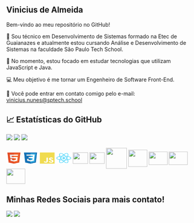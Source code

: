 ## Vinicius de Almeida

Bem-vindo ao meu repositório no GitHub!

🌱 Sou técnico em Desenvolvimento de Sistemas formado na Etec de Guaianazes e atualmente estou cursando Análise e Desenvolvimento de Sistemas na faculdade São Paulo Tech School.

👀 No momento, estou focado em estudar tecnologias que utilizam JavaScript e Java.

💻 Meu objetivo é me tornar um Engenheiro de Software Front-End.

📧 Você pode entrar em contato comigo pelo e-mail: vinicius.nunes@sptech.school

## &#x1f4c8; Estatísticas do GitHub

<div>
  <img height="112em" src="https://github-readme-streak-stats.herokuapp.com/?user=VinyProgramador&theme=vue-dark&hide_border=true">
  <img height="112em" src="https://github-readme-stats.vercel.app/api?username=VinyProgramador&theme=vue-dark&show_icons=true&hide_border=true&count_private=true">
  <img height="112em" src="https://github-readme-stats.vercel.app/api/top-langs/?username=VinyProgramador&theme=vue-dark&show_icons=true&hide_border=true&layout=compact">
</div>
  
<div style="display: inline_block"><br>
 <img align="center" height="30" width="40" src="https://raw.githubusercontent.com/devicons/devicon/master/icons/html5/html5-original.svg">
 <img align="center" height="30" width="40" src="https://raw.githubusercontent.com/devicons/devicon/master/icons/css3/css3-original.svg">
 <img align="center" height="30" width="40" src="https://raw.githubusercontent.com/devicons/devicon/master/icons/javascript/javascript-plain.svg">
 <img align="center" height="30" width="40" src="https://raw.githubusercontent.com/devicons/devicon/master/icons/react/react-original.svg">
 <img align="center" height="30" width="40" src="https://cdn.jsdelivr.net/gh/devicons/devicon/icons/flutter/flutter-original.svg" />
 <img align="center" height="30" width="40" src="https://cdn.jsdelivr.net/gh/devicons/devicon/icons/dart/dart-original.svg" />
 <img align="center" height="55" width="55" src="https://cdn.jsdelivr.net/gh/devicons/devicon/icons/nodejs/nodejs-original-wordmark.svg" />
 <img align="center" height="45" width="50" src="https://cdn.jsdelivr.net/gh/devicons/devicon/icons/java/java-original.svg" />
 <img align="center" height="35" width="50" src="https://cdn.jsdelivr.net/gh/devicons/devicon/icons/vuejs/vuejs-plain-wordmark.svg" />
 <img align="center" height="35" width="50" src="https://cdn.jsdelivr.net/gh/devicons/devicon/icons/firebase/firebase-plain.svg" />              
 <img align="center" height="40" width="50" src="https://cdn.jsdelivr.net/gh/devicons/devicon/icons/spring/spring-original-wordmark.svg" />
</div>  

## Minhas Redes Sociais para mais contato!

<div> 
 <a href="https://www.linkedin.com/in/vinicius-a-nunes-52144420b/" target="_blank"><img src="https://img.shields.io/badge/-LinkedIn-%230077B5?style=for-the-badge&logo=linkedin&logoColor=white" target="_blank"></a> 
 <a href=""></a>
 <a href="mailto:vinicius.nunes@sptech.school"><img src="https://img.shields.io/badge/-Gmail-%23333?style=for-the-badge&logo=gmail&logoColor=white" target="_blank"></a>
</div>
